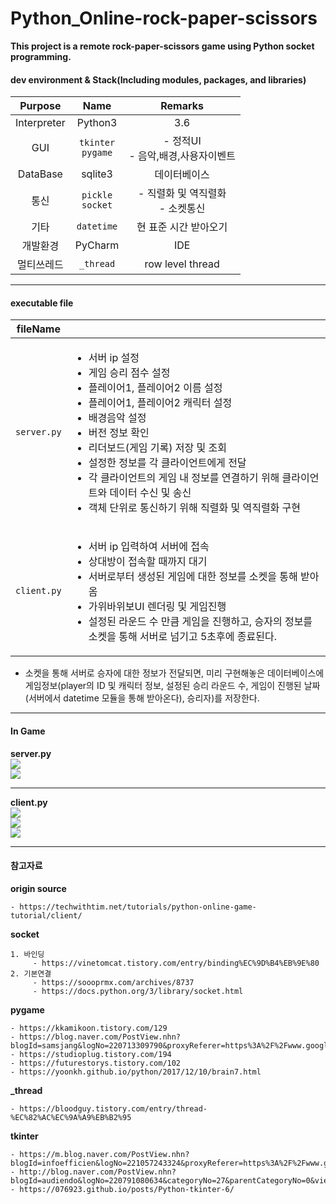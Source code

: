 # Python_Online-rock-paper-scissors

**This project is a remote rock-paper-scissors game using Python socket programming.**

####  dev environment & Stack(Including modules, packages, and libraries)
| Purpose | Name | Remarks |
|:---:|:---:|:---:|
|Interpreter | Python3 | 3.6|
| GUI | `tkinter`<br>`pygame` | - 정적UI<br>- 음악,배경,사용자이벤트 |
|DataBase|sqlite3|데이터베이스|
|통신|`pickle`<br>`socket`| - 직렬화 및 역직렬화<br>- 소켓통신
|기타|`datetime`| 현 표준 시간 받아오기
|개발환경| PyCharm | IDE
|멀티쓰레드|`_thread`| row level thread

<hr>

#### executable file


| fileName |  |
|------------|----------|
| `server.py` | <ul><li>서버 ip 설정</li><li>게임 승리 점수 설정</li><li>플레이어1, 플레이어2 이름 설정</li><li>플레이어1, 플레이어2 캐릭터 설정</li><li>배경음악 설정</li><li>버전 정보 확인</li><li>리더보드(게임 기록) 저장 및 조회</li><li>설정한 정보를 각 클라이언트에게 전달</li><li>각 클라이언트의 게임 내 정보를 연결하기 위해 클라이언트와 데이터 수신 및 송신</li><li>객체 단위로 통신하기 위해 직렬화 및 역직렬화 구현</li></ul> |
| `client.py` | <ul><li>서버 ip 입력하여 서버에 접속</li><li>상대방이 접속할 때까지 대기</li><li>서버로부터 생성된 게임에 대한 정보를 소켓을 통해 받아옴</li><li>가위바위보UI 렌더링 및 게임진행</li><li>설정된 라운드 수 만큼 게임을 진행하고, 승자의 정보를 소켓을 통해 서버로 넘기고 5초후에 종료된다.</li></ul> | 

- 소켓을 통해 서버로 승자에 대한 정보가 전달되면, 미리 구현해놓은 데이터베이스에 게임정보(player의 ID 및 캐릭터 정보, 설정된 승리 라운드 수, 게임이 진행된 날짜(서버에서 datetime 모듈을 통해 받아온다), 승리자)를 저장한다.

<hr>

#### In Game

**server.py**<br>
   <img src="./project_img/11.JPG" /><br>
   <img src="./project_img/22.JPG" />
<hr>

**client.py**<br>
   <img src="./project_img/33.JPG" /><br>
   <img src="./project_img/44.JPG" /><br>
   <img src="./project_img/55.JPG" />

<hr>

#### 참고자료

**origin source**

    - https://techwithtim.net/tutorials/python-online-game-tutorial/client/

**socket**

    1. 바인딩
         - https://vinetomcat.tistory.com/entry/binding%EC%9D%B4%EB%9E%80
    2. 기본연결
         - https://soooprmx.com/archives/8737
         - https://docs.python.org/3/library/socket.html

**pygame**

    - https://kkamikoon.tistory.com/129
    - https://blog.naver.com/PostView.nhn?blogId=samsjang&logNo=220713309790&proxyReferer=https%3A%2F%2Fwww.google.com%2F
    - https://studioplug.tistory.com/194
    - https://futurestorys.tistory.com/102
    - https://yoonkh.github.io/python/2017/12/10/brain7.html

**_thread**

    - https://bloodguy.tistory.com/entry/thread-%EC%82%AC%EC%9A%A9%EB%B2%95

**tkinter**

    - https://m.blog.naver.com/PostView.nhn?blogId=infoefficien&logNo=221057243324&proxyReferer=https%3A%2F%2Fwww.google.com%2F 
    - http://blog.naver.com/PostView.nhn?blogId=audiendo&logNo=220791080634&categoryNo=27&parentCategoryNo=0&viewDate=&currentPage=1&postListTopCurrentPage=1&from=postView
    - https://076923.github.io/posts/Python-tkinter-6/



